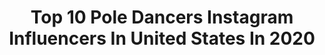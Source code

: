 ---
title: Top 10 Pole Dancers Instagram Influencers In United States In 2020
description: >-
  Find top pole dancers Instagram influencers in United States in 2020. Most popular hashtags: #poledance #poledancer #sexy #quarantine.
platform: Instagram
profiles:
  - username: "seansellek"
    fullname: >-
      Sean Sellek
    location: "United States"
    followers: 10514
    engagement: 975
    commentsToLikes: 0.014912
    avatar: "https://scontent-ams4-1.cdninstagram.com/v/t51.2885-19/s320x320/44384077_251690165694517_3743564606967119872_n.jpg?_nc_ht=scontent-ams4-1.cdninstagram.com&_nc_ohc=s1yBjmFSEqkAX_4axFn&oh=95995b0228064febef9e31bf9d7bc72d&oe=5EB714CE"
    verified: false
    hashtags: "#quarantine, #stayhome"
  - username: "shar_zayn"
    fullname: >-
      𝑆𝐻𝐸-𝐻𝑈𝐿𝐾 🇵🇷🔥
    location: "United States"
    followers: 18491
    engagement: 282
    commentsToLikes: 0.084020
    avatar: "https://scontent-lhr8-1.cdninstagram.com/v/t51.2885-19/s320x320/91499855_706203090124308_691043058057216_n.jpg?_nc_ht=scontent-lhr8-1.cdninstagram.com&_nc_ohc=LTpFftWlF0sAX9my_TV&oh=759a53263bf7cded60bb42048ff4646a&oe=5EBA49B3"
    verified: false
    hashtags: "#hams, #puertorico, #stayhome, #photography"
  - username: "russian.r3d"
    fullname: >-
      Jessica Bogdanov
    location: "United States"
    followers: 168101
    engagement: 758
    commentsToLikes: 0.022791
    avatar: "https://scontent-bos3-1.cdninstagram.com/v/t51.2885-19/s320x320/69938642_2463782287238783_6350445241211813888_n.jpg?_nc_ht=scontent-bos3-1.cdninstagram.com&_nc_ohc=jSEHZizuwKkAX-qssj9&oh=46c7fa6a9dbc57df607edb49f1709ed4&oe=5EB9F562"
    verified: false
    hashtags: "#theweeknd"
  - username: "acrodave"
    fullname: >-
      Davide Zongoli
    location: "United States"
    followers: 342228
    engagement: 533
    commentsToLikes: 0.016293
    avatar: "https://scontent-amt2-1.cdninstagram.com/v/t51.2885-19/s320x320/14736183_1801497126791418_214665093974065152_n.jpg?_nc_ht=scontent-amt2-1.cdninstagram.com&_nc_ohc=Nf-7KmN_mkwAX_VRoSa&oh=c67cb70b7e5063527792335cec962dbc&oe=5EBC1A69"
    verified: true
    hashtags: "#davidezongoli, #queer, #homotographyofficial, #artmeetsfashion"
  - username: "jonnyboie"
    fullname: >-
      Jonny
    location: "United States"
    followers: 58858
    engagement: 113
    commentsToLikes: 0.037790
    avatar: "https://scontent-amt2-1.cdninstagram.com/v/t51.2885-19/s320x320/89438498_209986716735475_367336999364853760_n.jpg?_nc_ht=scontent-amt2-1.cdninstagram.com&_nc_ohc=DoXWoIxZYRoAX_TjhcN&oh=ef3c5751cdb48a9066f5c37d7a5e20ac&oe=5EB24CC5"
    verified: false
    hashtags: "#malepoleartist, #competitivepoledancer, #spinpole, #acrobat"
  - username: "aerialnation"
    fullname: >-
      Aerial Nation
    location: "United States"
    followers: 83315
    engagement: 147
    commentsToLikes: 0.012754
    avatar: "https://scontent-ams4-1.cdninstagram.com/v/t51.2885-19/10848091_881846188513586_398496993_a.jpg?_nc_ht=scontent-ams4-1.cdninstagram.com&_nc_ohc=7W7q9ZlHYh8AX9OkUxA&oh=08f81716c9b1af9b7f828cbe6cde5e64&oe=5EA9C3F4"
    verified: false
    hashtags: "#aerialnation, #polepartners, #benditdontbreakit, #contortion"
  - username: "brennokie"
    fullname: >-
      Brenda Orozco.
    location: "United States"
    followers: 3055
    engagement: 1601
    commentsToLikes: 0.077941
    avatar: "https://scontent-bos3-1.cdninstagram.com/v/t51.2885-19/s320x320/31338672_1531513037156115_1878430154796040192_n.jpg?_nc_ht=scontent-bos3-1.cdninstagram.com&_nc_ohc=iZemFrdbcNEAX8bBJLv&oh=5bb4efd36b0668d9f232a6ae2c375e59&oe=5EBC1517"
    verified: false
    hashtags: "#miami, #pole, #poledancemiami, #stretching"
  - username: "ch_art_photography"
    fullname: >-
      chArt Photography
    location: "United States"
    followers: 6238
    engagement: 799
    commentsToLikes: 0.047953
    avatar: "https://instagram.ftpe8-4.fna.fbcdn.net/v/t51.2885-19/s320x320/58430441_405392870239698_9214941479909195776_n.jpg?_nc_ht=instagram.ftpe8-4.fna.fbcdn.net&_nc_ohc=tjaN6m-VinwAX8yk1mv&oh=5e9b8318a88db7902acd68ae64a154bb&oe=5EA1640C"
    verified: false
    hashtags: "#artwork, #poledancefotograf, #cosplayersofinstagram, #poledanceinspiration"
  - username: "sky_sky_"
    fullname: >-
      sᴋʏ sᴋʏ
    location: "United States"
    followers: 64935
    engagement: 219
    commentsToLikes: 0.038967
    avatar: "https://scontent-lhr8-1.cdninstagram.com/v/t51.2885-19/s320x320/67349575_389073561813454_4769799007432081408_n.jpg?_nc_ht=scontent-lhr8-1.cdninstagram.com&_nc_ohc=HWfRmNZUfoQAX-O_SCE&oh=05fa5514f231d32f84cb9e6bf4f6970b&oe=5EBA4A55"
    verified: true
    hashtags: "#princesspolly, #coronavirus, #homedecor, #musicproducer"
  - username: "reno.kg"
    fullname: >-
      Reno.G
    location: "United States"
    followers: 9753
    engagement: 854
    commentsToLikes: 0.029071
    avatar: "https://scontent-lhr8-1.cdninstagram.com/v/t51.2885-19/s320x320/84120236_497419277875228_5951726058276388864_n.jpg?_nc_ht=scontent-lhr8-1.cdninstagram.com&_nc_ohc=JeK2N1Rd4IEAX8Yzdgo&oh=f3c9b0ca617ee9ab638568f9b9d9297e&oe=5EB8565E"
    verified: false
    hashtags: "#gainsgainsgains, #sexygay, #circuitparties, #top9"
---
